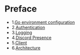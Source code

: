 # Preface

* 1.[Go environment configuration](./)
* 2.[Authentication](authentication.md)
* 3.[Logging](logging.md)
* 4.[Discord Presence](discord-presence.md)
* 5.[Client](client.md)
* 6.[Architecture](architecture.md)
